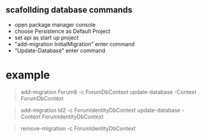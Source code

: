 ## scafollding database commands

- open package manager console
- choose Persistence as Default Project
- set api as start up project
- "add-migration InitialMigration" enter command
- "Update-Database" enter command

# example
> add-migration Forum8 -c ForumDbContext
> update-database -Context ForumDbContext

> add-migration Id2 -c ForumIdentityDbContext
> update-database -Context ForumIdentityDbContext

> remove-migration -c ForumIdentityDbContext